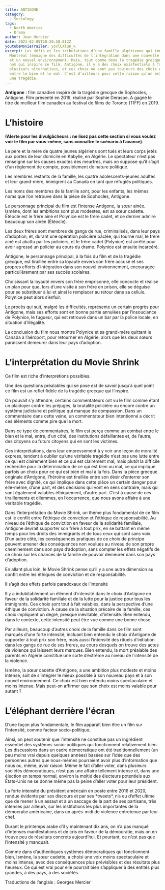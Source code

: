 ```yaml
---
title: ANTIGONE
category:
  - Sociology
tags:
  - North America
  - Drama
author: Jean Mercier
date: 2021-02-05T20:20:58.812Z
youtubeMovieTrailer: yoxlCXluK_k
excerpt: Les défis et les tribulations d’une famille algérienne qui immigre à
  Montréal témoigne des difficultés de l’intégration dans une nouvelle société
  et un nouvel environnement. Mais, tout comme dans la tragédie grecque du même
  nom qui inspire ce film, Antigone, il y a des choix existentiels à faire entre
  plusieurs alternatives, et ces choix ne sont pas toujours des choix évidents
  entre le bien et le mal. C’est d’ailleurs pour cette raison qu’on est devant
  une tragédie.
---
```

**Antigone** : film canadien inspiré de la tragédie grecque de Sophocles, Antigone. Film présenté en 2019, réalisé par Sophie Deraspe. A gagné le titre de meilleur film canadien au festival de films de Toronto (TIFF) en 2019.

# L’histoire

**(Alerte pour les divulgâcheurs : ne lisez pas cette section si vous voulez voir le film par vous-même, sans connaître le scénario à l’avance).**

Le père et la mère de quatre jeunes algériens sont tués et leurs corps jetés aux portes de leur domicile en Kabylie, en Algérie. Le spectateur n’est pas renseigné sur les causes exactes des meurtres, mais on suppose qu’il s’agit d’un règlement de compte, possiblement de nature politique.

Les membres restants de la famille, les quatre adolescents-jeunes adultes et leur grand-mère, immigrent au Canada en tant que réfugiés politiques.

Les noms des membres de la famille sont, pour les enfants, les mêmes noms que l’on retrouve dans la pièce de Sophocles, Antigone.

Le personnage principal du film est l’intense Antigone, la sœur ainée. Ismène, dont les ambitions sont plus modestes, est sa sœur cadette. Étéocle est le frère ainé et Polynice est le frère cadet, et ce dernier admire beaucoup son ainée (Étéocle).

Les deux frères sont membres de gangs de rue, criminalisés, dans leur pays d’adoption, et, durant une opération policière bâclée, qui tourne mal, le frère ainé est abattu par les policiers, et le frère cadet (Polynice) est arrêté pour avoir agressé un policier au cours du drame. Polynice est ensuite incarcéré.

Antigone, le personnage principal, à la fois du film et de la tragédie grecque, est tiraillée entre sa loyauté envers son frère accusé et ses propres efforts d’intégration dans son nouvel environnement, encouragée particulièrement par ses succès scolaires.

Choisissant la loyauté envers son frère emprisonné, elle concocte et réalise un plan pour que, lors d’une visite à son frère en prison, elle se déguise pour se substituer à lui et ainsi le remplacer au retour dans sa cellule. Polynice peut alors s’enfuir.

Le procès qui suit, malgré les difficultés, représente un certain progrès pour Antigone, mais ses efforts sont en bonne partie annulées par l’insouciance de Polynice, le fugueur, qui est retrouvé dans un bar par la police locale, en situation d’illégalité.

La conclusion du film nous montre Polynice et sa grand-mère quittant le Canada à l’aéroport, pour retourner en Algérie, alors que les deux sœurs paraissent demeurer dans leur pays d’adoption.

# L’interprétation du Movie Shrink

Ce film est riche d’interprétions possibles.

Une des questions préalables qui se pose est de savoir jusqu’à quel point ce film est un reflet fidèle de la tragédie grecque qui l’inspire.

On pouvait s’y attendre, certains commentateurs ont vu le film comme étant un plaidoyer contre les préjugés, la brutalité policière ou encore contre un système judiciaire et politique qui manque de compassion. Dans un commentaire dans cette veine, un commentateur bien intentionné a décrit ces éléments comme pire que la mort.

Dans ce type de commentaires, le film est perçu comme un combat entre le bien et le mal, entre, d’un côté, des institutions défaillantes et, de l’autre, des citoyens ou futurs citoyens qui en sont les victimes.

Ces interprétations, dans leur empressement à y voir une leçon de moralité express, tendent à oublier qu’une véritable tragédie n’est pas une lutte entre ce qui est clairement bien et ce qui est clairement mal, mais plutôt la difficile recherche pour la détermination de ce qui est bien ou mal, ce qui implique parfois un choix pour ce qui est bien et mal à la fois. Dans la pièce grecque originale d’Antigone, l’héroïne est tiraillée entre son désir d’enterrer son frère avec dignité, ce qui implique dans cette pièce un certain danger pour elle-même, d’une part, et des décisions qui vont en sens contraire, mais qui sont également valables éthiquement, d’autre part. C’est à cause de ces tiraillements et dilemmes, en l’occurrence, que nous avons affaire à une véritable tragédie.

Dans l’interprétation du Movie Shrink, un thème plus fondamental de ce film est le conflit entre l’éthique de conviction et l’éthique de responsabilité. Au niveau de l’éthique de conviction en faveur de la solidarité familiale, Antigone devrait supporter son frère à tout prix, en se battant en même temps pour les droits des immigrants et de tous ceux qui sont sans voix. D’un autre côté, les conséquences pratiques de ce choix de principe peuvent amener des conséquences non voulues au niveau de son propre cheminement dans son pays d’adoption, sans compter les effets négatifs de ce choix sur les chances de la famille de pouvoir demeurer dans son pays d’adoption.

En allant plus loin, le Movie Shrink pense qu’il y a une autre dimension au conflit entre les éthiques de conviction et de responsabilité.

Il s’agit des effets parfois paradoxaux de l’intensité

Il y a indubitablement un élément d’intensité dans le choix d’Antigone en faveur de la solidarité familiale et de la lutte pour la justice pour tous les immigrants. Ces choix sont tout à fait valables, dans la perspective d’une éthique de conviction. À cause de la situation précaire de la famille, ces choix impliquent un degré, presque inévitable, d’intensité. Bien entendu, dans le contexte, cette intensité peut être vue comme une bonne chose.

Par ailleurs, beaucoup d’autres choix de la famille dans ce film sont marqués d’une forte intensité, incluant bien entendu le choix d’Antigone de supporter à tout prix son frère, mais aussi l’intensité des rituels d’initiation dans les gangs de rue de ses frères, au cours desquels on trouve des actes de violence qui laissent leurs marques. Bien entendu, la mort préalable des parents en Algérie constitue une sorte d’extrême au niveau de l’intensité de la violence.

Ismène, la sœur cadette d’Antigone, a une ambition plus modeste et moins intense, soit de s’intégrer le mieux possible à son nouveau pays et à son nouvel environnement. Ce choix est bien entendu moins spectaculaire et moins intense. Mais peut-on affirmer que son choix est moins valable pour autant ?

# L’éléphant derrière l'écran

D’une façon plus fondamentale, le film apparaît bien être un film sur l’intensité, comme facteur socio-politique.

Ainsi, on peut soutenir que l’intensité ne constitue pas un ingrédient essentiel des systèmes socio-politiques qui fonctionnent relativement bien. Les discussions dans un cadre démocratique ont été traditionnellement (un peu moins vrai depuis quelques années) basées sur l’idée que des personnes autres que nous-mêmes pourraient avoir plus d’information que nous ou, même, avoir raison. Même le fait d’aller voter, dans plusieurs sociétés démocratiques, n’est pas une affaire tellement intense et, dans une élection en temps normal, environ la moitié des électeurs potentiels aux États-Unis ne se donne même pas la peine d’aller voter pour leur président.

La forte intensité du président américain en poste entre 2016 et 2020, rendue évidente par ses discours et par ses \*tweets\*, n’a eu d’effet ultime que de mener à un assaut et à un saccage de la part de ses partisans, très intenses par ailleurs, sur les institutions les plus importantes de la démocratie américaine, dans un après-midi de violence entretenue par leur chef.

Durant le printemps arabe d’il y maintenant dix ans, on n’a pas manqué d’intenses manifestations et de cris en faveur de la démocratie, mais on en trouve peu de résultats concrets aujourd’hui. Et pourtant, ce n’est pas que l’intensité y manquait.

Comme dans d’authentiques systèmes démocratiques qui fonctionnent bien, Ismène, la sœur cadette, a choisi une voix moins spectaculaire et moins intense, avec des conséquences plus prévisibles et des résultats plus heureux. Ce qui est vrai pour elle pourrait bien s’appliquer à des entités plus grandes, à des pays, à des sociétés.

Traductions de l’anglais : Georges Mercier